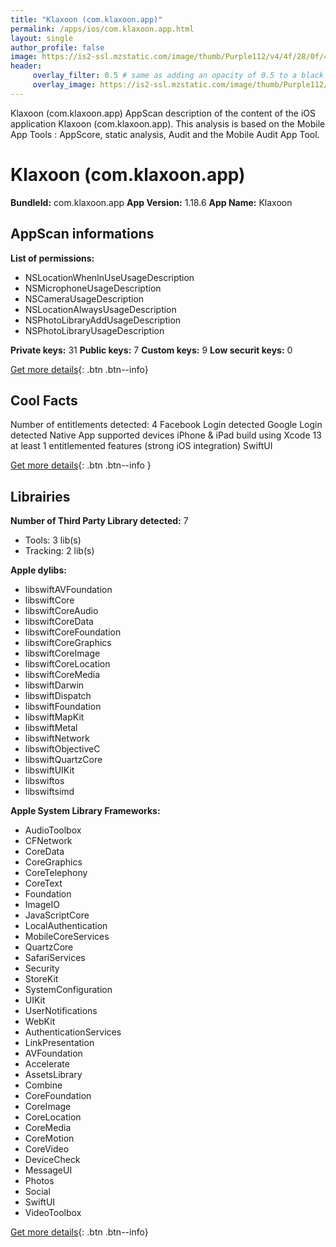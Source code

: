 ```yaml
---
title: "Klaxoon (com.klaxoon.app)"
permalink: /apps/ios/com.klaxoon.app.html
layout: single
author_profile: false
image: https://is2-ssl.mzstatic.com/image/thumb/Purple112/v4/4f/28/0f/4f280f9a-faeb-6089-feea-1b5af8f2dbeb/AppIcon-0-0-1x_U007emarketing-0-0-0-10-0-0-sRGB-0-0-0-GLES2_U002c0-512MB-85-220-0-0.png/512x512bb.jpg
header: 
     overlay_filter: 0.5 # same as adding an opacity of 0.5 to a black background
     overlay_image: https://is2-ssl.mzstatic.com/image/thumb/Purple112/v4/4f/28/0f/4f280f9a-faeb-6089-feea-1b5af8f2dbeb/AppIcon-0-0-1x_U007emarketing-0-0-0-10-0-0-sRGB-0-0-0-GLES2_U002c0-512MB-85-220-0-0.png/512x512bb.jpg
---
```

Klaxoon (com.klaxoon.app) AppScan description of the content of the iOS application Klaxoon (com.klaxoon.app). This analysis is based on the Mobile App Tools : AppScore, static analysis, Audit and the Mobile Audit App Tool.

# Klaxoon (com.klaxoon.app)

**BundleId:** com.klaxoon.app
**App Version:** 1.18.6
**App Name:** Klaxoon


## AppScan informations 

**List of permissions:** 
- NSLocationWhenInUseUsageDescription
- NSMicrophoneUsageDescription
- NSCameraUsageDescription
- NSLocationAlwaysUsageDescription
- NSPhotoLibraryAddUsageDescription
- NSPhotoLibraryUsageDescription
  
  
**Private keys:** 31
**Public keys:** 7
**Custom keys:** 9
**Low securit keys:** 0
  
[Get more details](/pricing.html){: .btn .btn--info}

## Cool Facts

Number of entitlements detected: 4
Facebook Login detected
Google Login detected
Native App
supported devices iPhone & iPad
build using Xcode 13
at least 1 entitlemented features (strong iOS integration)
SwiftUI
  
[Get more details](/pricing.html){: .btn .btn--info }

## Librairies 
**Number of Third Party Library detected:** 7
- Tools: 3 lib(s)
- Tracking: 2 lib(s)


**Apple dylibs:**
- libswiftAVFoundation
- libswiftCore
- libswiftCoreAudio
- libswiftCoreData
- libswiftCoreFoundation
- libswiftCoreGraphics
- libswiftCoreImage
- libswiftCoreLocation
- libswiftCoreMedia
- libswiftDarwin
- libswiftDispatch
- libswiftFoundation
- libswiftMapKit
- libswiftMetal
- libswiftNetwork
- libswiftObjectiveC
- libswiftQuartzCore
- libswiftUIKit
- libswiftos
- libswiftsimd


**Apple System Library Frameworks:**
- AudioToolbox
- CFNetwork
- CoreData
- CoreGraphics
- CoreTelephony
- CoreText
- Foundation
- ImageIO
- JavaScriptCore
- LocalAuthentication
- MobileCoreServices
- QuartzCore
- SafariServices
- Security
- StoreKit
- SystemConfiguration
- UIKit
- UserNotifications
- WebKit
- AuthenticationServices
- LinkPresentation
- AVFoundation
- Accelerate
- AssetsLibrary
- Combine
- CoreFoundation
- CoreImage
- CoreLocation
- CoreMedia
- CoreMotion
- CoreVideo
- DeviceCheck
- MessageUI
- Photos
- Social
- SwiftUI
- VideoToolbox


  
[Get more details](/pricing.html){: .btn .btn--info}

